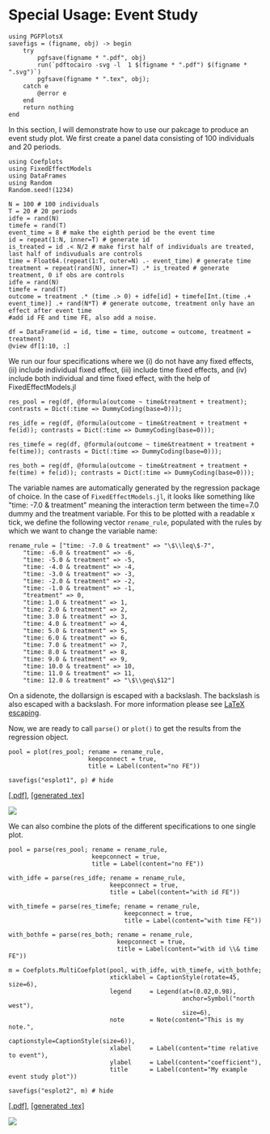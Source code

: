 # Special Usage: Event Study

```@setup pgf
using PGFPlotsX
savefigs = (figname, obj) -> begin
    try
        pgfsave(figname * ".pdf", obj)
        run(`pdftocairo -svg -l  1 $(figname * ".pdf") $(figname * ".svg")`)
        pgfsave(figname * ".tex", obj);
    catch e
        @error e
    end
    return nothing
end
```

In this section, I will demonstrate how to use our pakcage to produce an event study plot. We first create a panel data consisting of 100 individuals and 20 periods.

```@example pgf
using Coefplots
using FixedEffectModels
using DataFrames
using Random
Random.seed!(1234)

N = 100 # 100 individuals
T = 20 # 20 periods
idfe = rand(N)
timefe = rand(T)
event_time = 8 # make the eighth period be the event time
id = repeat(1:N, inner=T) # generate id
is_treated = id .< N/2 # make first half of individuals are treated, last half of indivuduals are controls
time = Float64.(repeat(1:T, outer=N) .- event_time) # generate time
treatment = repeat(rand(N), inner=T) .* is_treated # generate treatment, 0 if obs are controls
idfe = rand(N)
timefe = rand(T)
outcome = treatment .* (time .> 0) + idfe[id] + timefe[Int.(time .+ event_time)] .+ rand(N*T) # generate outcome, treatment only have an effect after event time
#add id FE and time FE, also add a noise.

df = DataFrame(id = id, time = time, outcome = outcome, treatment = treatment)
@view df[1:10, :]
```

We run our four specifications where we (i) do not have any fixed effects, (ii) include individual fixed effect, (iii) include time fixed effects, and (iv) include both individual and time fixed effect, with the help of FixedEffectModels.jl

```@example pgf
res_pool = reg(df, @formula(outcome ~ time&treatment + treatment); contrasts = Dict(:time => DummyCoding(base=0))); 

res_idfe = reg(df, @formula(outcome ~ time&treatment + treatment + fe(id)); contrasts = Dict(:time => DummyCoding(base=0))); 

res_timefe = reg(df, @formula(outcome ~ time&treatment + treatment + fe(time)); contrasts = Dict(:time => DummyCoding(base=0))); 

res_both = reg(df, @formula(outcome ~ time&treatment + treatment + fe(time) + fe(id)); contrasts = Dict(:time => DummyCoding(base=0)));
```

The variable names are automatically generated by the regression package of choice. In the case of `FixedEffectModels.jl`, it looks like something like "time: -7.0 & treatment" meaning the interaction term between the time=7.0 dummy and the treatment variable. For this to be plotted with a readable x tick, we define the following vector `rename_rule`, populated with the rules by which we want to change the variable name:

```
rename_rule = ["time: -7.0 & treatment" => "\$\\leq\$-7", 
    "time: -6.0 & treatment" => -6,
    "time: -5.0 & treatment" => -5,
    "time: -4.0 & treatment" => -4,
    "time: -3.0 & treatment" => -3,
    "time: -2.0 & treatment" => -2,
    "time: -1.0 & treatment" => -1,
    "treatment" => 0,
    "time: 1.0 & treatment" => 1,
    "time: 2.0 & treatment" => 2,
    "time: 3.0 & treatment" => 3,
    "time: 4.0 & treatment" => 4,
    "time: 5.0 & treatment" => 5,
    "time: 6.0 & treatment" => 6,
    "time: 7.0 & treatment" => 7,
    "time: 8.0 & treatment" => 8,
    "time: 9.0 & treatment" => 9,
    "time: 10.0 & treatment" => 10,
    "time: 11.0 & treatment" => 11,
    "time: 12.0 & treatment" => "\$\\geq\$12"]
```

On a sidenote, the dollarsign is escaped with a backslash. The backslash is also escaped with a backslash. For more information please see [LaTeX escaping](@ref).

Now, we are ready to call `parse()` or `plot()` to get the results from the regression object. 

```@example pgf
pool = plot(res_pool; rename = rename_rule, 
                      keepconnect = true, 
                      title = Label(content="no FE"))

savefigs("esplot1", p) # hide
```
[\[.pdf\]](esplot1.pdf), [\[generated .tex\]](esplot1.tex)

![](esplot1.svg)

We can also combine the plots of the different specifications to one single plot.

```@example pgf
pool = parse(res_pool; rename = rename_rule, 
                       keepconnect = true, 
                       title = Label(content="no FE"))

with_idfe = parse(res_idfe; rename = rename_rule, 
                            keepconnect = true, 
                            title = Label(content="with id FE"))

with_timefe = parse(res_timefe; rename = rename_rule, 
                                keepconnect = true,
                                title = Label(content="with time FE"))

with_bothfe = parse(res_both; rename = rename_rule, 
                              keepconnect = true,
                              title = Label(content="with id \\& time FE"))

m = Coefplots.MultiCoefplot(pool, with_idfe, with_timefe, with_bothfe;
                            xticklabel = CaptionStyle(rotate=45, size=6),
                            legend     = Legend(at=(0.02,0.98), 
                                                anchor=Symbol("north west"),
                                                size=6),
                            note       = Note(content="This is my note.",
                                              captionstyle=CaptionStyle(size=6)),
                            xlabel     = Label(content="time relative to event"),
                            ylabel     = Label(content="coefficient"),
                            title      = Label(content="My example event study plot"))

savefigs("esplot2", m) # hide
```
[\[.pdf\]](esplot2.pdf), [\[generated .tex\]](esplot2.tex)

![](esplot2.svg)
